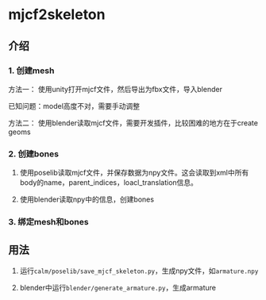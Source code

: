 # mjcf2skeleton

## 介绍

### 1. 创建mesh

方法一： 使用unity打开mjcf文件，然后导出为fbx文件，导入blender

已知问题：model高度不对，需要手动调整

方法二： 使用blender读取mjcf文件，需要开发插件，比较困难的地方在于create geoms

### 2. 创建bones

1. 使用poselib读取mjcf文件，并保存数据为npy文件。这会读取到xml中所有body的name，parent_indices，loacl_translation信息。

2. 使用blender读取npy中的信息，创建bones

### 3. 绑定mesh和bones



## 用法

1. 运行`calm/poselib/save_mjcf_skeleton.py`，生成npy文件，如`armature.npy`

2. blender中运行`blender/generate_armature.py`，生成armature